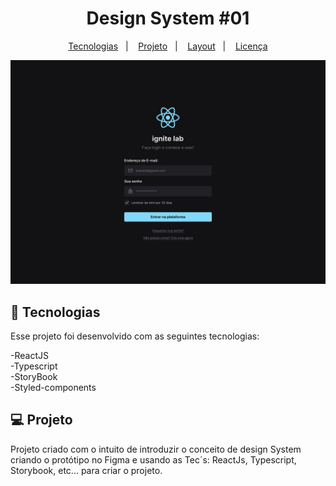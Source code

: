 <h1 align="center"> Design System #01 </h1>
<p align="center">
  <a href="#-tecnologias">Tecnologias</a>&nbsp;&nbsp;&nbsp;|&nbsp;&nbsp;&nbsp;
  <a href="#-projeto">Projeto</a>&nbsp;&nbsp;&nbsp;|&nbsp;&nbsp;&nbsp;
  <a href="#-layout">Layout</a>&nbsp;&nbsp;&nbsp;|&nbsp;&nbsp;&nbsp;
  <a href="#memo-licença">Licença</a>
</p>

<p align="center">
  <img alt="License" src="public/projetoImg.jpg">
</p>

## 🚀 Tecnologias

Esse projeto foi desenvolvido com as seguintes tecnologias:

-ReactJS <br>
-Typescript <br>
-StoryBook <br>
-Styled-components


## 💻 Projeto

Projeto criado com o intuito de introduzir o conceito de design System criando o protótipo no Figma e usando as Tec´s: ReactJs, Typescript, Storybook, etc...
para criar o projeto.
